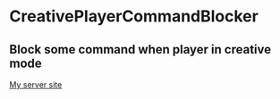 # CreativePlayerCommandBlocker

<h2>Block some command when player in creative mode</h2>

<a href='minecraft://?addExternalServer=Peafowls Network|play.peafowls.tk:19214'>My server site</a>
